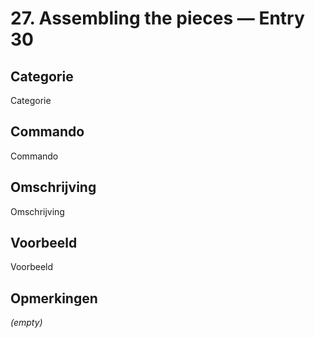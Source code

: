 # 27. Assembling the pieces — Entry 30

## Categorie

Categorie

## Commando

Commando

## Omschrijving

Omschrijving

## Voorbeeld

Voorbeeld

## Opmerkingen

_(empty)_

